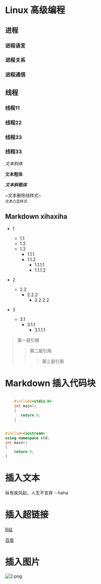 # Linux 高级编程
## 进程
### 进程语言
### 进程关系
### 进程通信

## 线程
### 线程11
### 线程22
### 线程33
### 线程33

*文本斜体*

**文本粗体**

***文本斜粗体***
</br>

~文本删除线样式~</br>
`文本凸显样式`</br>


## Markdown xihaxiha

* 1
	 * 1.1
	 * 1.2
  	 * 1.3
	 	* 1.1.1
   		* 1.1.2
			* 1.1.1.1
			* 1.1.1.2

* 2
  	* 2.2
   		* 2.2.2
			* 2.2.2.2
* 3
	* 3.1
		* 3.1.1
			* 3.1.1.1


> 第一层引用
>> 第二层引用
>>> 第三层引用
# Markdown 插入代码块
```c
  
	#include<stdio.h>
	int main()
	{	
	   return 0;
	}
```

```cpp

#include<iostream>
using namespace std;
int main()
{
    return 0;
}
```

# 插入文本

纵有疾风起，人生不言弃   --haha

# 插入超链接

[B站](https://www.bilibili.com "跳转到哔哩哔哩")

[百度](https://www.baidu.com "跳转到百度")

# 插入图片
![2.png](https://s2.loli.net/2022/01/19/a5ODLltzgbfQh3R.png)



